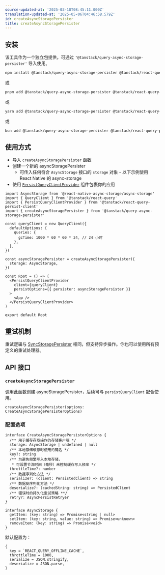 ```yaml
---
source-updated-at: '2025-03-18T08:45:11.000Z'
translation-updated-at: '2025-05-06T04:46:58.579Z'
id: createAsyncStoragePersister
title: createAsyncStoragePersister
---
```

## 安装

该工具作为一个独立包提供，可通过 `'@tanstack/query-async-storage-persister'` 导入使用。

```bash
npm install @tanstack/query-async-storage-persister @tanstack/react-query-persist-client
```

或

```bash
pnpm add @tanstack/query-async-storage-persister @tanstack/react-query-persist-client
```

或

```bash
yarn add @tanstack/query-async-storage-persister @tanstack/react-query-persist-client
```

或

```bash
bun add @tanstack/query-async-storage-persister @tanstack/react-query-persist-client
```

## 使用方式

- 导入 `createAsyncStoragePersister` 函数
- 创建一个新的 asyncStoragePersister
  - 可传入任何符合 `AsyncStorage` 接口的 `storage` 对象 - 以下示例使用 React Native 的 async-storage
- 使用 [`PersistQueryClientProvider`](./persistQueryClient.md#persistqueryclientprovider) 组件包裹你的应用

```tsx
import AsyncStorage from '@react-native-async-storage/async-storage'
import { QueryClient } from '@tanstack/react-query'
import { PersistQueryClientProvider } from '@tanstack/react-query-persist-client'
import { createAsyncStoragePersister } from '@tanstack/query-async-storage-persister'

const queryClient = new QueryClient({
  defaultOptions: {
    queries: {
      gcTime: 1000 * 60 * 60 * 24, // 24 小时
    },
  },
})

const asyncStoragePersister = createAsyncStoragePersister({
  storage: AsyncStorage,
})

const Root = () => (
  <PersistQueryClientProvider
    client={queryClient}
    persistOptions={{ persister: asyncStoragePersister }}
  >
    <App />
  </PersistQueryClientProvider>
)

export default Root
```

## 重试机制

重试逻辑与 [SyncStoragePersister](./createSyncStoragePersister.md) 相同，但支持异步操作。你也可以使用所有预定义的重试处理器。

## API 接口

### `createAsyncStoragePersister`

调用此函数创建 asyncStoragePersister，后续可与 `persistQueryClient` 配合使用。

```tsx
createAsyncStoragePersister(options: CreateAsyncStoragePersisterOptions)
```

### 配置选项

```tsx
interface CreateAsyncStoragePersisterOptions {
  /** 用于缓存存取操作的存储客户端 */
  storage: AsyncStorage | undefined | null
  /** 本地存储缓存时使用的键名 */
  key?: string
  /** 为避免频繁写入本地存储，
   * 可设置节流时间（毫秒）来控制缓存写入频率 */
  throttleTime?: number
  /** 数据序列化方法 */
  serialize?: (client: PersistedClient) => string
  /** 数据反序列化方法 */
  deserialize?: (cachedString: string) => PersistedClient
  /** 错误时的持久化重试策略 **/
  retry?: AsyncPersistRetryer
}

interface AsyncStorage {
  getItem: (key: string) => Promise<string | null>
  setItem: (key: string, value: string) => Promise<unknown>
  removeItem: (key: string) => Promise<void>
}
```

默认配置为：

```tsx
{
  key = `REACT_QUERY_OFFLINE_CACHE`,
  throttleTime = 1000,
  serialize = JSON.stringify,
  deserialize = JSON.parse,
}
```

